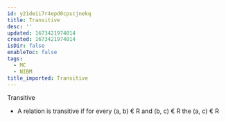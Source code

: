 ```yaml
---
id: y21deii7r4epd0cpscjnekq
title: Transitive
desc: ''
updated: 1673421974014
created: 1673421974014
isDir: false
enableToc: false
tags:
  - MC
  - NIBM
title_imported: Transitive
---
```


Transitive

-   A relation is transitive if for every (a, b) € R and (b, c) € R the (a, c) € R
